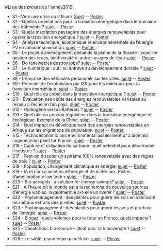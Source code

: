 #Liste des projets de l'année2019

- S1 - Vers une crise du lithium? [Sujet](https://robingirard.github.io/MINES-UE14-miniprojet/Past/2019/Descriptifs/UE142019-S1-Lithium.html) -- [Poster](https://robingirard.github.io/MINES-UE14-miniprojet/Past/2019/Posters/UE142019-S1.pdf)
- S2 - Quelles orientations pour la transition énergétique dans le domaine des bâtiments ? [sujet](https://robingirard.github.io/MINES-UE14-miniprojet/Past/2019/Descriptifs/UE142019-S2-Batiment.html) -- [Poster](https://robingirard.github.io/MINES-UE14-miniprojet/Past/2019/Posters/UE142019-S2.pdf)
- S3 - Quelle inscription paysagère des énergies renouvelables pour opérer la transition énergétique ? [sujet](https://robingirard.github.io/MINES-UE14-miniprojet/Past/2019/Descriptifs/UE142019-S3-PaysageetEnergie.html) -- [Poster](https://robingirard.github.io/MINES-UE14-miniprojet/Past/2019/Posters/UE142019-S3.pdf)
- S4 - Analyse technique, économique et environnementale de l’énergie PV en autoconsommation.  [sujet](https://robingirard.github.io/MINES-UE14-miniprojet/Past/2019/Descriptifs/UE142019-S4-AutoconsommationPV.html) -- [Poster](https://robingirard.github.io/MINES-UE14-miniprojet/Past/2019/Posters/UE142019-S4.pdf)
- S5 - Le projet d’aménagement global de la plaine de la Bassée : concilier gestion des crues, biodiversité et autres usages de l’eau [sujet](https://robingirard.github.io/MINES-UE14-miniprojet/Past/2019/Descriptifs/UE142019-S5-AmenagementBassee.html) -- [Poster](https://robingirard.github.io/MINES-UE14-miniprojet/Past/2019/Posters/UE142019-S5.pdf)
- S6 - Do renewables destroy jobs? [sujet](https://robingirard.github.io/MINES-UE14-miniprojet/Past/2019/Descriptifs/UE142019-S6-Renewablesandjobs.html) -- [Poster](https://robingirard.github.io/MINES-UE14-miniprojet/Past/2019/Posters/UE142019-S6.pdf)
- S7 - Le numérique : outil ou entrave au développement durable ? [sujet](https://robingirard.github.io/MINES-UE14-miniprojet/Past/2019/Descriptifs/UE142019-S7-NumeriqueEtConsommation.html) -- [Poster](https://robingirard.github.io/MINES-UE14-miniprojet/Past/2019/Posters/UE142019-S7.pdf)
- S8 - L’emprise des véhicules personnels sur les villes. [sujet](https://robingirard.github.io/MINES-UE14-miniprojet/Past/2019/Descriptifs/UE142019-S8-EmpriseVehicules.html) -- [Poster](https://robingirard.github.io/MINES-UE14-miniprojet/Past/2019/Posters/UE142019-S8.pdf)
- S9 - Potentiel de l’exploitation par ISR pour les minéraux pour la transition énergétique. [sujet](https://robingirard.github.io/MINES-UE14-miniprojet/Past/2019/Descriptifs/UE142019-S9-ISR-Cu.html) -- [Poster](https://robingirard.github.io/MINES-UE14-miniprojet/Past/2019/Posters/UE142019-S9.pdf)
- S10 - Quel rôle du cobalt dans la transition énergétique ? [sujet](https://robingirard.github.io/MINES-UE14-miniprojet/Past/2019/Descriptifs/UE142019-S10-Cobalt.html) -- [Poster](https://robingirard.github.io/MINES-UE14-miniprojet/Past/2019/Posters/UE142019-S10.pdf)
- S11 - Evaluation des coûts des énergies renouvelables variables au réseau à l’échelle d’un pays. [sujet](https://robingirard.github.io/MINES-UE14-miniprojet/Past/2019/Descriptifs/UE142019-S11-CoutsIntegrationENR.html) -- [Poster](https://robingirard.github.io/MINES-UE14-miniprojet/Past/2019/Posters/UE142019-S11.pdf)
- S12 - Hydrogène versus Batteries ? [sujet](https://robingirard.github.io/MINES-UE14-miniprojet/Past/2019/Descriptifs/UE142019-S12-HydrogeneversusBatteries.html) -- [Poster](https://robingirard.github.io/MINES-UE14-miniprojet/Past/2019/Posters/UE142019-S12.pdf)
- S13 - Quel rôle du pouvoir régulateur dans la transition énergétique et écologique. Exemple de la Chine. [sujet](https://robingirard.github.io/MINES-UE14-miniprojet/Past/2019/Descriptifs/UE142019-S13-RolePouvoirRegulateur.html) -- [Poster](https://robingirard.github.io/MINES-UE14-miniprojet/Past/2019/Posters/UE142019-S13.pdf)
- S14 - Quel impact du développement des énergies renouvelables en Afrique sur les migrations de population. [sujet](https://robingirard.github.io/MINES-UE14-miniprojet/Past/2019/Descriptifs/UE142019-S14-DeveloppementAfrique.html) -- [Poster](https://robingirard.github.io/MINES-UE14-miniprojet/Past/2019/Posters/UE142019-S14.pdf)
- S15 - Technoeconomic and environmental assessment of a biomass cogeneration plant for France. [sujet](https://robingirard.github.io/MINES-UE14-miniprojet/Past/2019/Descriptifs/UE142019-S15-Biomass.html) -- [Poster](https://robingirard.github.io/MINES-UE14-miniprojet/Past/2019/Posters/UE142019-S15.pdf)
- S16 - Capture et utilisation du carbone : quel potentiel pour décarboner l’industrie ? [sujet](https://robingirard.github.io/MINES-UE14-miniprojet/Past/2019/Descriptifs/UE142019-S16-CaptureCO2.html) -- [Poster](https://robingirard.github.io/MINES-UE14-miniprojet/Past/2019/Posters/UE142019-S16.pdf)
- S17 - Peut-on discuter un système 100% renouvelable avec des règles de trois ? [sujet](https://robingirard.github.io/MINES-UE14-miniprojet/Past/2019/Descriptifs/UE142019-S17-ENRSimplifie.html) -- [Poster](https://robingirard.github.io/MINES-UE14-miniprojet/Past/2019/Posters/UE142019-S17.pdf)
- S18 - Population, changement climatique et énergie. [sujet](https://robingirard.github.io/MINES-UE14-miniprojet/Past/2019/Descriptifs/UE142019-S18-Populationetenergie.html) -- [Poster](https://robingirard.github.io/MINES-UE14-miniprojet/Past/2019/Posters/UE142019-S18.pdf)
- S19 - IA et consommation d’énergie et de matériaux. Pistes d’amélioration « low tech » [sujet](https://robingirard.github.io/MINES-UE14-miniprojet/Past/2019/Descriptifs/UE142019-S19-IAlowtech.html) -- [Poster](https://robingirard.github.io/MINES-UE14-miniprojet/Past/2019/Posters/UE142019-S19.pdf)
- S20 - Bio-aerogels : a solution for energy savings? [sujet](https://robingirard.github.io/MINES-UE14-miniprojet/Past/2019/Descriptifs/UE142019-S20-Aerogels.html) -- [Poster](https://robingirard.github.io/MINES-UE14-miniprojet/Past/2019/Posters/UE142019-S20.pdf)
- S21 - A l’heure où le monde est à la recherche de nouvelles sources d’énergie viables, la géothermie a-t-elle un avenir ? [sujet](https://robingirard.github.io/MINES-UE14-miniprojet/Past/2019/Descriptifs/UE142019-S21-Geothermie.html) -- [Poster](https://robingirard.github.io/MINES-UE14-miniprojet/Past/2019/Posters/UE142019-S21.pdf)
- S22 - Phytomanagement : des plantes pour guérir les sols en valorisant les métaux extraits des plantes. [sujet](https://robingirard.github.io/MINES-UE14-miniprojet/Past/2019/Descriptifs/UE142019-S22-Phytomanagementetmetaux.html) -- [Poster](https://robingirard.github.io/MINES-UE14-miniprojet/Past/2019/Posters/UE142019-S22.pdf)
- S23 - Phytomanagement : des plantes pour guérir les sols et produire de l’énergie. [sujet](https://robingirard.github.io/MINES-UE14-miniprojet/Past/2019/Descriptifs/UE142019-S23-Phytomanagementetenergie.html) -- [Poster](https://robingirard.github.io/MINES-UE14-miniprojet/Past/2019/Posters/UE142019-S23.pdf)
- S24 - Biogaz : quels volumes pour le futur en France, quels impacts ? [sujet](https://robingirard.github.io/MINES-UE14-miniprojet/Past/2019/Descriptifs/UE142019-S24-Biogaz.html) -- [Poster](https://robingirard.github.io/MINES-UE14-miniprojet/Past/2019/Posters/UE142019-S24.pdf)
- S25 - Caoutchouc bio-sourcé – atout pour la biodiversité ? [sujet](https://robingirard.github.io/MINES-UE14-miniprojet/Past/2019/Descriptifs/UE142019-S25-Caoutchouc.html) -- [Poster](https://robingirard.github.io/MINES-UE14-miniprojet/Past/2019/Posters/UE142019-S25.pdf)
- S26 - Le sable, grand enjeu planétaire. [sujet](https://robingirard.github.io/MINES-UE14-miniprojet/Past/2019/Descriptifs/UE142019-S26-Sable.html) -- [Poster](https://robingirard.github.io/MINES-UE14-miniprojet/Past/2019/Posters/UE142019-S26.pdf)

---
